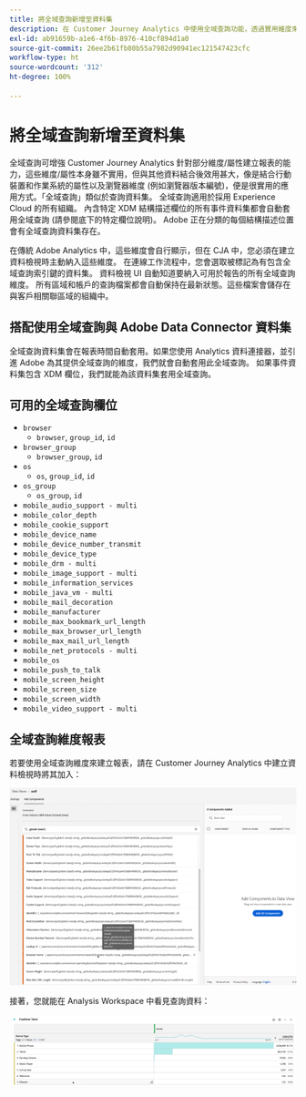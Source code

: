 ```yaml
---
title: 將全域查詢新增至資料集
description: 在 Customer Journey Analytics 中使用全域查詢功能，透過實用維度來增強報表。
exl-id: ab91659b-a1e6-4f6b-8976-410cf894d1a0
source-git-commit: 26ee2b61fb80b55a7982d90941ec121547423cfc
workflow-type: ht
source-wordcount: '312'
ht-degree: 100%

---
```


# 將全域查詢新增至資料集

全域查詢可增強 Customer Journey Analytics 針對部分維度/屬性建立報表的能力，這些維度/屬性本身雖不實用，但與其他資料結合後效用甚大，像是結合行動裝置和作業系統的屬性以及瀏覽器維度 (例如瀏覽器版本編號)，便是很實用的應用方式。「全域查詢」類似於查詢資料集。 全域查詢適用於採用 Experience Cloud 的所有組織。 內含特定 XDM 結構描述欄位的所有事件資料集都會自動套用全域查詢 (請參閱底下的特定欄位說明)。 Adobe 正在分類的每個結構描述位置會有全域查詢資料集存在。

在傳統 Adobe Analytics 中，這些維度會自行顯示，但在 CJA 中，您必須在建立資料檢視時主動納入這些維度。 在連線工作流程中，您會選取被標記為有包含全域查詢索引鍵的資料集。 資料檢視 UI 自動知道要納入可用於報告的所有全域查詢維度。 所有區域和帳戶的查詢檔案都會自動保持在最新狀態。這些檔案會儲存在與客戶相關聯區域的組織中。

## 搭配使用全域查詢與 Adobe Data Connector 資料集

全域查詢資料集會在報表時間自動套用。如果您使用 Analytics 資料連接器，並引進 Adobe 為其提供全域查詢的維度，我們就會自動套用此全域查詢。 如果事件資料集包含 XDM 欄位，我們就能為該資料集套用全域查詢。

## 可用的全域查詢欄位

* `browser`
   * `browser`, `group_id`, `id`
* `browser_group`
   * `browser_group`, `id`
* `os`
   * `os`, `group_id`, `id`
* `os_group`
   * `os_group`, `id`
* `mobile_audio_support - multi`
* `mobile_color_depth`
* `mobile_cookie_support`
* `mobile_device_name`
* `mobile_device_number_transmit`
* `mobile_device_type`
* `mobile_drm - multi`
* `mobile_image_support - multi`
* `mobile_information_services`
* `mobile_java_vm - multi`
* `mobile_mail_decoration`
* `mobile_manufacturer`
* `mobile_max_bookmark_url_length`
* `mobile_max_browser_url_length`
* `mobile_max_mail_url_length`
* `mobile_net_protocols - multi`
* `mobile_os`
* `mobile_push_to_talk`
* `mobile_screen_height`
* `mobile_screen_size`
* `mobile_screen_width`
* `mobile_video_support - multi`

## 全域查詢維度報表

若要使用全域查詢維度來建立報表，請在 Customer Journey Analytics 中建立資料檢視時將其加入：

![](assets/global-lookup.png)

接著，您就能在 Analysis Workspace 中看見查詢資料：

![](assets/gl-reporting.png)

